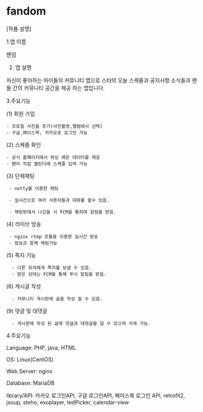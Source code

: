 # fandom

[작품 설명]

1.앱 이름

 팬덤

 
2. 앱 설명 

  자신이 좋아하는 아이돌의 커뮤니티 앱으로 스타의 오늘 스케줄과 공지사항 소식들과
  팬들 간의 커뮤니티 공간을 제공 하는 앱입니다.

3.주요기능

 (1) 회원 가입

    - 프로필 사진을 추가(사진촬영,앨범에서 선택)
    - 구글,페이스북, 카카오로 로그인 가능

 (2) 스케줄 확인

    - 공식 홈페이지에서 파싱 해온 데이터를 제공
    - 팬이 직접 캘린더에 스케줄 입력 가능

  (3) 단체채팅

     - netty를 이용한 채팅

     - 실시간으로 여러 사용자들과 대화를 할수 있음.
     
     - 채팅방에서 나갔을 시 FCM을 통하여 알림을 받음.
   
  (4) 라이브 방송

     - nginx rtmp 모듈을 이용한 실시간 방송
     - 방송과 함께 채팅가능

  (5) 쪽지 기능

      - 다른 유저에게 쪽지를 보낼 수 있음.
      - 받은 상대는 FCM을 통해 푸시 알림을 받음.

  (6) 게시글 작성
  
      - 커뮤니티 게시판에 글을 작성 할 수 있음.

   (9) 댓글 및 대댓글

      - 게시판에 작성 된 글에 댓글과 대댓글을 달 수 있으며 삭제 가능.
      

4.주요기능

  Language: PHP, java, HTML
  
  OS: Linux(CentOS) 
  
  Web Server: nginx
  
  Database: MariaDB
  
  library/API: 카카오 로그인API, 구글 로그인API, 페이스북 로그인 API, retrofit2, jsoup, steho, exoplayer, tedPicker, calendar-view
